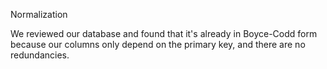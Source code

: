 Normalization

We reviewed our database and found that it's already in Boyce-Codd form because our columns only depend on the primary key, and there are no redundancies.  
